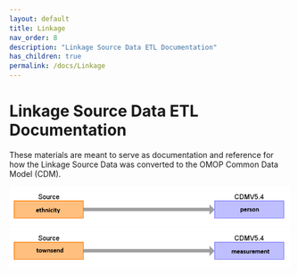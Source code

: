 ```yaml
---
layout: default
title: Linkage
nav_order: 8
description: "Linkage Source Data ETL Documentation"
has_children: true
permalink: /docs/Linkage
---
```


# Linkage Source Data ETL Documentation

These materials are meant to serve as documentation and reference for how the Linkage Source Data was converted to the OMOP Common Data Model (CDM).

![](images/ethnicity_to_cdm.png)
![](images/townsend_to_cdm.png)